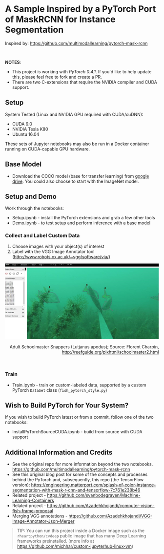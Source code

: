 # A Sample Inspired by a PyTorch Port of MaskRCNN for Instance Segmentation

Inspired by:  https://github.com/multimodallearning/pytorch-mask-rcnn

<img href="images/find_fish.png" width=100px><img href="images/rec_fish.png" width=100px>

**NOTES**:
* This project is working with _PyTorch 0.4.1_.  If you'd like to help update this, please feel free to fork and create a PR.
* There are two C-extensions that require the NVIDIA compiler and CUDA support.

## Setup

System Tested (Linux and NVIDIA GPU required with CUDA/cuDNN):
* CUDA 9.0
* NVIDIA Tesla K80
* Ubuntu 16.04

These sets of Jupyter notebooks may also be run in a Docker container running on CUDA-capable GPU hardware.

## Base Model

* Download the COCO model (base for transfer learning) from [google drive](https://drive.google.com/drive/folders/1LXUgC2IZUYNEoXr05tdqyKFZY0pZyPDc).  You could also choose to start with the ImageNet model.

## Setup and Demo

Work through the notebooks:

* Setup.ipynb - install the PyTorch extensions and grab a few other tools
* Demo.ipynb - to test setup and perform inference with a base model

### Collect and Label Custom Data

1. Choose images with your object(s) of interest
2. Label with the VGG Image Annotator tool (http://www.robots.ox.ac.uk/~vgg/software/via/)

![VGG annotated fish pic](images/vgg_annotated_fish.jpg)
<br><p align="right">Adult Schoolmaster Snappers (Lutjanus apodus); Source: Florent Charpin, http://reefguide.org/pixhtml/schoolmaster2.html</p><br>


### Train

* Train.ipynb - train on custom-labeled data, supported by a custom PyTorch `DataSet` class (`fish_pytorch_style.py`)

## Wish to Build PyTorch for Your System?

If you wish to build PyTorch latest or from a commit, follow one of the two notebooks:

* InstallPyTorchSourceCUDA.ipynb - build from source with CUDA support


## Additional Information and Credits

* See the original repo for more information beyond the two notebooks.  https://github.com/multimodallearning/pytorch-mask-rcnn
* See this original blog post for some of the concepts and processes behind the PyTorch and, subsequently, this repo (the TensorFlow version): https://engineering.matterport.com/splash-of-color-instance-segmentation-with-mask-r-cnn-and-tensorflow-7c761e238b46
* Related project - https://github.com/svanbodegraven/Machine-Learning-Containers
* Related project - https://github.com/Azadehkhojandi/computer-vision-fish-frame-proposal
* Merging VGG annotations - https://github.com/Azadehkhojandi/VGG-Image-Annotator-Json-Merger

> TIP:  You can run this project inside a Docker image such as the `rheartpython/cvdeep` public image that has many Deep Learning frameworks preinstalled.  (more info at https://github.com/michhar/custom-jupyterhub-linux-vm)
